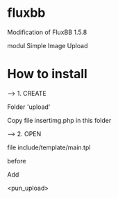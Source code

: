 # fluxbb
Modification of FluxBB 1.5.8

modul Simple Image Upload

# How to install

--> 1. CREATE

Folder 'upload'

Copy file insertimg.php in this folder

--> 2. OPEN

file include/template/main.tpl

before 

</body>

Add 

<pun_upload>

